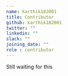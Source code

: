 ```yaml
---
name: karthik182001
title: Contributor
github: karthik182001
twitter: ""
linkedin: ""
slack: ""
joining_date: ""
role : contributor
---
```


Still waiting for this

